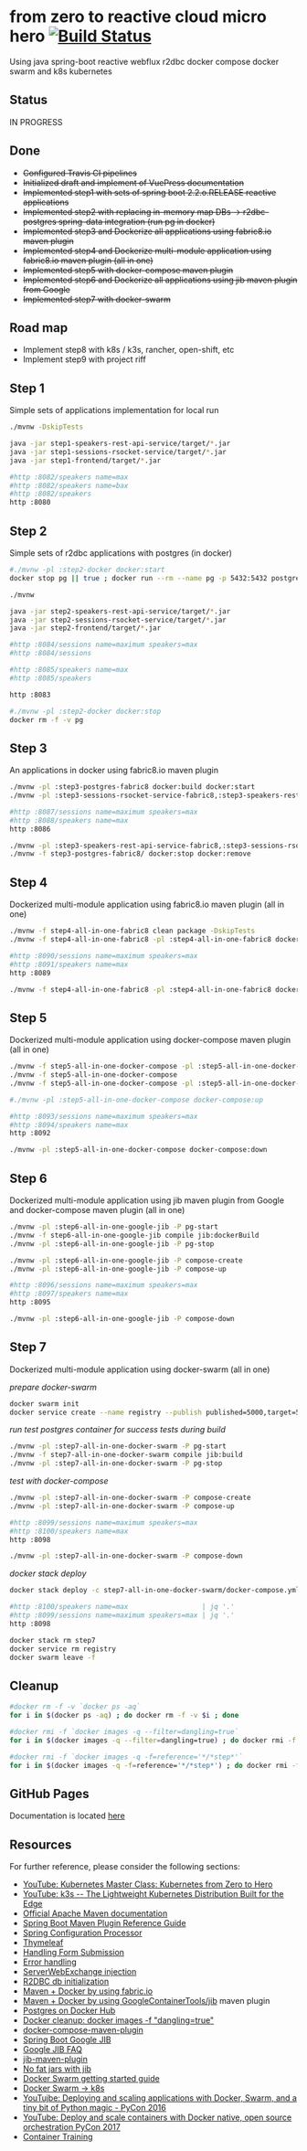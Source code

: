 # from zero to reactive cloud micro hero [![Build Status](https://travis-ci.org/daggerok/from-zero-to-reactive-cloud-micro-hero.svg?branch=master)](https://travis-ci.org/daggerok/from-zero-to-reactive-cloud-micro-hero)
Using java spring-boot reactive webflux r2dbc docker compose docker swarm and k8s kubernetes

## Status
IN PROGRESS

## Done
* ~~Configured Travis CI pipelines~~
* ~~Initialized draft and implement of VuePress documentation~~
* ~~Implemented step1 with sets of spring boot 2.2.o.RELEASE reactive applications~~
* ~~Implemented step2 with replacing in-memory map DBs -> r2dbc-postgres spring-data integration (run pg in docker)~~
* ~~Implemented step3 and Dockerize all applications using fabric8.io maven plugin~~
* ~~Implemented step4 and Dockerize multi-module application using fabric8.io maven plugin (all in one)~~
* ~~Implemented step5 with docker-compose maven plugin~~
* ~~Implemented step6 and Dockerize all applications using jib maven plugin from Google~~
* ~~Implemented step7 with docker-swarm~~

<!--
## In progress
-->

## Road map
* Implement step8 with k8s / k3s, rancher, open-shift, etc
* Implement step9 with project riff

## Step 1
Simple sets of applications implementation for local run

```bash
./mvnw -DskipTests

java -jar step1-speakers-rest-api-service/target/*.jar
java -jar step1-sessions-rsocket-service/target/*.jar
java -jar step1-frontend/target/*.jar

#http :8082/speakers name=max
#http :8082/speakers name=bax
#http :8082/speakers
http :8080
```

## Step 2
Simple sets of r2dbc applications with postgres (in docker)

```bash
#./mvnw -pl :step2-docker docker:start
docker stop pg || true ; docker run --rm --name pg -p 5432:5432 postgres:alpine

./mvnw

java -jar step2-speakers-rest-api-service/target/*.jar
java -jar step2-sessions-rsocket-service/target/*.jar
java -jar step2-frontend/target/*.jar

#http :8084/sessions name=maximum speakers=max
#http :8084/sessions

#http :8085/speakers name=max
#http :8085/speakers

http :8083

#./mvnw -pl :step2-docker docker:stop
docker rm -f -v pg
```

## Step 3
An applications in docker using fabric8.io maven plugin

```bash
./mvnw -pl :step3-postgres-fabric8 docker:build docker:start
./mvnw -pl :step3-sessions-rsocket-service-fabric8,:step3-speakers-rest-api-service-fabric8,:step3-frontend-fabric8 clean package docker:build docker:start

#http :8087/sessions name=maximum speakers=max
#http :8088/speakers name=max
http :8086

./mvnw -pl :step3-speakers-rest-api-service-fabric8,:step3-sessions-rsocket-service-fabric8,:step3-frontend-fabric8 docker:stop docker:remove
./mvnw -f step3-postgres-fabric8/ docker:stop docker:remove
```

## Step 4
Dockerized multi-module application using fabric8.io maven plugin (all in one)

```bash
./mvnw -f step4-all-in-one-fabric8 clean package -DskipTests
./mvnw -f step4-all-in-one-fabric8 -pl :step4-all-in-one-fabric8 docker:build docker:start

#http :8090/sessions name=maximum speakers=max
#http :8091/speakers name=max
http :8089

./mvnw -f step4-all-in-one-fabric8 -pl :step4-all-in-one-fabric8 docker:stop docker:remove
```

## Step 5
Dockerized multi-module application using docker-compose maven plugin (all in one)

```bash
./mvnw -f step5-all-in-one-docker-compose -pl :step5-all-in-one-docker-compose docker:build docker:start
./mvnw -f step5-all-in-one-docker-compose
./mvnw -f step5-all-in-one-docker-compose -pl :step5-all-in-one-docker-compose docker:stop docker:remove

#./mvnw -pl :step5-all-in-one-docker-compose docker-compose:up

#http :8093/sessions name=maximum speakers=max
#http :8094/speakers name=max
http :8092

./mvnw -pl :step5-all-in-one-docker-compose docker-compose:down
```

## Step 6
Dockerized multi-module application using jib maven plugin from Google and docker-compose maven plugin (all in one)

```bash
./mvnw -pl :step6-all-in-one-google-jib -P pg-start
./mvnw -f step6-all-in-one-google-jib compile jib:dockerBuild
./mvnw -pl :step6-all-in-one-google-jib -P pg-stop

./mvnw -pl :step6-all-in-one-google-jib -P compose-create
./mvnw -pl :step6-all-in-one-google-jib -P compose-up

#http :8096/sessions name=maximum speakers=max
#http :8097/speakers name=max
http :8095

./mvnw -pl :step6-all-in-one-google-jib -P compose-down
```

## Step 7
Dockerized multi-module application using docker-swarm (all in one)

_prepare docker-swarm_

```bash
docker swarm init
docker service create --name registry --publish published=5000,target=5000 registry:2
```

_run test postgres container for success tests during build_

```bash
./mvnw -pl :step7-all-in-one-docker-swarm -P pg-start
./mvnw -f step7-all-in-one-docker-swarm compile jib:build
./mvnw -pl :step7-all-in-one-docker-swarm -P pg-stop
```

_test with docker-compose_

```bash
./mvnw -pl :step7-all-in-one-docker-swarm -P compose-create
./mvnw -pl :step7-all-in-one-docker-swarm -P compose-up

#http :8099/sessions name=maximum speakers=max
#http :8100/speakers name=max
http :8098

./mvnw -pl :step7-all-in-one-docker-swarm -P compose-down
```

_docker stack deploy_

```bash
docker stack deploy -c step7-all-in-one-docker-swarm/docker-compose.yml step7

#http :8100/speakers name=max                  | jq '.'
#http :8099/sessions name=maximum speakers=max | jq '.'
http :8098

docker stack rm step7
docker service rm registry
docker swarm leave -f
```

## Cleanup

```bash
#docker rm -f -v `docker ps -aq`
for i in $(docker ps -aq) ; do docker rm -f -v $i ; done

#docker rmi -f `docker images -q --filter=dangling=true`
for i in $(docker images -q --filter=dangling=true) ; do docker rmi -f $i ; done

#docker rmi -f `docker images -q -f=reference='*/*step*'`
for i in $(docker images -q -f=reference='*/*step*') ; do docker rmi -f $i ; done
```

## GitHub Pages
Documentation is located [here](https://daggerok.github.io/from-zero-to-reactive-cloud-micro-hero/)

## Resources
For further reference, please consider the following sections:

* [YouTube: Kubernetes Master Class: Kubernetes from Zero to Hero](https://www.youtube.com/watch?v=srQJq1gJXRw)
* [YouTube: k3s -- The Lightweight Kubernetes Distribution Built for the Edge](https://www.youtube.com/watch?v=WYPd7i15XOg)
* [Official Apache Maven documentation](https://maven.apache.org/guides/index.html)
* [Spring Boot Maven Plugin Reference Guide](https://docs.spring.io/spring-boot/docs/2.2.0.RELEASE/maven-plugin/)
* [Spring Configuration Processor](https://docs.spring.io/spring-boot/docs/2.2.0.RELEASE/reference/htmlsingle/#configuration-metadata-annotation-processor)
* [Thymeleaf](https://docs.spring.io/spring-boot/docs/2.2.0.RELEASE/reference/htmlsingle/#boot-features-spring-mvc-template-engines)
* [Handling Form Submission](https://spring.io/guides/gs/handling-form-submission/)
* [Error handling](https://docs.spring.io/spring/docs/current/spring-framework-reference/web-reactive.html#webflux-ann-controller-exceptions)
* [ServerWebExchange injection](https://github.com/spring-projects/spring-framework/issues/19857#issuecomment-453452436)
* [R2DBC db initialization](https://github.com/spring-projects-experimental/spring-boot-r2dbc/blob/master/documentation.adoc#database-initialization)
* [Maven + Docker by using fabric.io](https://dmp.fabric8.io/)
* [Maven + Docker by using GoogleContainerTools/jib](GoogleContainerTools/jib) maven plugin
* [Postgres on Docker Hub](https://hub.docker.com/_/postgres)
* [Docker cleanup: docker images -f "dangling=true"](https://docs.docker.com/engine/reference/commandline/images/)
* [docker-compose-maven-plugin](https://github.com/dkanejs/docker-compose-maven-plugin)
* [Spring Boot Google JIB](https://github.com/GoogleContainerTools/jib/tree/master/examples/spring-boot)
* [Google JIB FAQ](https://github.com/GoogleContainerTools/jib/blob/master/docs/faq.md)
* [jib-maven-plugin](https://github.com/GoogleContainerTools/jib/tree/master/jib-maven-plugin)
* [No fat jars with jib](https://phauer.com/2019/no-fat-jar-in-docker-image/)
* [Docker Swarm getting started guide](https://docs.docker.com/engine/swarm/stack-deploy/)
* [Docker Swarm -> k8s](https://hackernoon.com/a-kubernetes-guide-for-docker-swarm-users-c14c8aa266cc)
* [YouTujbe: Deploying and scaling applications with Docker, Swarm, and a tiny bit of Python magic - PyCon 2016](https://www.youtube.com/watch?v=GpHMTR7P2Ms)
* [YouTube: Deploy and scale containers with Docker native, open source orchestration PyCon 2017](https://www.youtube.com/watch?v=EuzoEaE6Cqs)
* [Container Training](https://container.training/)


